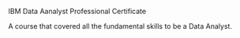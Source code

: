 IBM Data Aanalyst Professional Certificate

A course that covered all the fundamental skills to be a Data Analyst.
